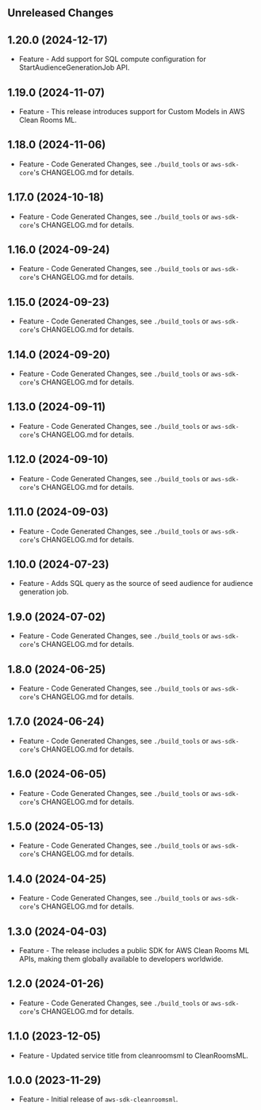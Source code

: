 Unreleased Changes
------------------

1.20.0 (2024-12-17)
------------------

* Feature - Add support for SQL compute configuration for StartAudienceGenerationJob API.

1.19.0 (2024-11-07)
------------------

* Feature - This release introduces support for Custom Models in AWS Clean Rooms ML.

1.18.0 (2024-11-06)
------------------

* Feature - Code Generated Changes, see `./build_tools` or `aws-sdk-core`'s CHANGELOG.md for details.

1.17.0 (2024-10-18)
------------------

* Feature - Code Generated Changes, see `./build_tools` or `aws-sdk-core`'s CHANGELOG.md for details.

1.16.0 (2024-09-24)
------------------

* Feature - Code Generated Changes, see `./build_tools` or `aws-sdk-core`'s CHANGELOG.md for details.

1.15.0 (2024-09-23)
------------------

* Feature - Code Generated Changes, see `./build_tools` or `aws-sdk-core`'s CHANGELOG.md for details.

1.14.0 (2024-09-20)
------------------

* Feature - Code Generated Changes, see `./build_tools` or `aws-sdk-core`'s CHANGELOG.md for details.

1.13.0 (2024-09-11)
------------------

* Feature - Code Generated Changes, see `./build_tools` or `aws-sdk-core`'s CHANGELOG.md for details.

1.12.0 (2024-09-10)
------------------

* Feature - Code Generated Changes, see `./build_tools` or `aws-sdk-core`'s CHANGELOG.md for details.

1.11.0 (2024-09-03)
------------------

* Feature - Code Generated Changes, see `./build_tools` or `aws-sdk-core`'s CHANGELOG.md for details.

1.10.0 (2024-07-23)
------------------

* Feature - Adds SQL query as the source of seed audience for audience generation job.

1.9.0 (2024-07-02)
------------------

* Feature - Code Generated Changes, see `./build_tools` or `aws-sdk-core`'s CHANGELOG.md for details.

1.8.0 (2024-06-25)
------------------

* Feature - Code Generated Changes, see `./build_tools` or `aws-sdk-core`'s CHANGELOG.md for details.

1.7.0 (2024-06-24)
------------------

* Feature - Code Generated Changes, see `./build_tools` or `aws-sdk-core`'s CHANGELOG.md for details.

1.6.0 (2024-06-05)
------------------

* Feature - Code Generated Changes, see `./build_tools` or `aws-sdk-core`'s CHANGELOG.md for details.

1.5.0 (2024-05-13)
------------------

* Feature - Code Generated Changes, see `./build_tools` or `aws-sdk-core`'s CHANGELOG.md for details.

1.4.0 (2024-04-25)
------------------

* Feature - Code Generated Changes, see `./build_tools` or `aws-sdk-core`'s CHANGELOG.md for details.

1.3.0 (2024-04-03)
------------------

* Feature - The release includes a public SDK for AWS Clean Rooms ML APIs, making them globally available to developers worldwide.

1.2.0 (2024-01-26)
------------------

* Feature - Code Generated Changes, see `./build_tools` or `aws-sdk-core`'s CHANGELOG.md for details.

1.1.0 (2023-12-05)
------------------

* Feature - Updated service title from cleanroomsml to CleanRoomsML.

1.0.0 (2023-11-29)
------------------

* Feature - Initial release of `aws-sdk-cleanroomsml`.

